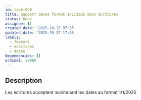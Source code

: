 ```yaml
---
id: task-029
title: Support dates format 1/1/2025 dans écritures
status: Done
assignee: []
created_date: '2025-10-13 07:55'
updated_date: '2025-10-27 17:55'
labels:
  - feature
  - ecritures
  - dates
dependencies: []
ordinal: 33000
---
```


## Description

<!-- SECTION:DESCRIPTION:BEGIN -->
Les écritures acceptent maintenant les dates au format 1/1/2025
<!-- SECTION:DESCRIPTION:END -->
